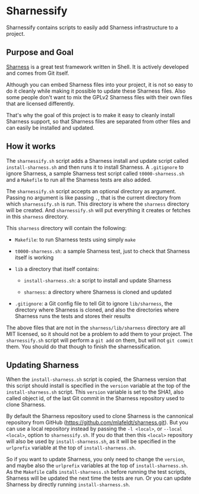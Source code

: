 # Sharnessify

Sharnessify contains scripts to easily add Sharness infrastructure to
a project.

## Purpose and Goal

[Sharness](https://github.com/mlafeldt/sharness/) is a great test
framework written in Shell. It is actively developed and comes from
Git itself.

Although you can embed Sharness files into your project, it is not so
easy to do it cleanly while making it possible to update these
Sharness files. Also some people don't want to mix the GPLv2 Sharness
files with their own files that are licensed differently.

That's why the goal of this project is to make it easy to cleanly
install Sharness support, so that Sharness files are separated from
other files and can easily be installed and updated.

## How it works

The `sharnessify.sh` script adds a Sharness install and update script
called `install-sharness.sh` and then runs it to install Sharness. A
`.gitignore` to ignore Sharness, a sample Sharness test script called
`t0000-sharness.sh` and a `Makefile` to run all the Sharness tests are
also added.

The `sharnessify.sh` script accepts an optional directory as
argument. Passing no argument is like passing `.`, that is the current
directory from which `sharnessify.sh` is run. This directory is where
the `sharness` directory will be created. And `sharnessify.sh` will
put everything it creates or fetches in this `sharness` directory.

This `sharness` directory will contain the following:

* `Makefile`: to run Sharness tests using simply `make`

* `t0000-sharness.sh`: a sample Sharness test, just to check that
  Sharness itself is working

* `lib` a directory that itself contains:

  - `install-sharness.sh`: a script to install and update Sharness

  - `sharness`: a directory where Sharness is cloned and updated

* `.gitignore`: a Git config file to tell Git to ignore
  `lib/sharness`, the directory where Sharness is cloned, and also the
  directories where Sharness runs the tests and stores their results

The above files that are not in the `sharness/lib/sharness` directory
are all MIT licensed, so it should not be a problem to add them to
your project. The `sharnessify.sh` script will perform a `git add` on
them, but will not `git commit` them. You should do that though to
finish the sharnessification.

## Updating Sharness

When the `install-sharness.sh` script is copied, the Sharness version
that this script should install is specified in the `version` variable
at the top of the `install-sharness.sh` script. This `version`
variable is set to the SHA1, also called object id, of the last Git
commit in the Sharness repository used to clone Sharness.

By default the Sharness repository used to clone Sharness is the
cannonical repository from GitHub
(https://github.com/mlafeldt/sharness.git). But you can use a local
repository instead by passing the `-l <local>`, or `--local <local>`,
option to `sharnessify.sh`. If you do that then this `<local>`
repository will also be used by `install-sharness.sh`, as it will be
specified in the `urlprefix` variable at the top of
`install-sharness.sh`.

So if you want to update Sharness, you only need to change the
`version`, and maybe also the `urlprefix` variables at the top of
`install-sharness.sh`. As the `Makefile` calls `install-sharness.sh`
before running the test scripts, Sharness will be updated the next
time the tests are run. Or you can update Sharness by directly running
`install-sharness.sh`.
